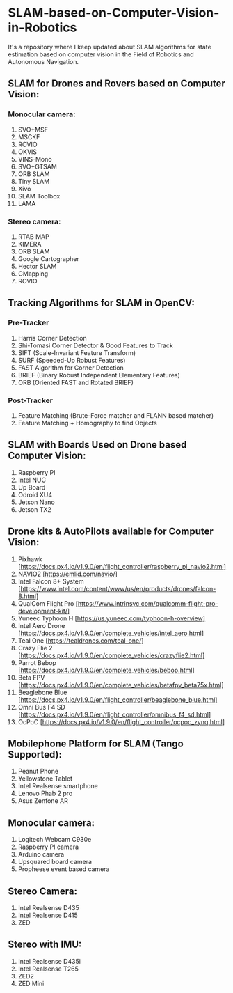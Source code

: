 # SLAM-based-on-Computer-Vision-in-Robotics
It's a repository where I keep updated about SLAM algorithms for state estimation based on computer vision in the Field of Robotics and Autonomous Navigation.
## SLAM for Drones and Rovers based on Computer Vision:
### Monocular camera:
1. SVO+MSF
2. MSCKF
3. ROVIO
4. OKVIS
5. VINS-Mono
6. SVO+GTSAM
7. ORB SLAM
8. Tiny SLAM
9. Xivo 
10. SLAM Toolbox
11. LAMA

### Stereo camera:
1. RTAB MAP
2. KIMERA
3. ORB SLAM
4. Google Cartographer
5. Hector SLAM
6. GMapping 
7. ROVIO

## Tracking Algorithms for SLAM in OpenCV:
### Pre-Tracker
1. Harris Corner Detection
2. Shi-Tomasi Corner Detector & Good Features to Track
3. SIFT (Scale-Invariant Feature Transform)
4. SURF (Speeded-Up Robust Features)
5. FAST Algorithm for Corner Detection
6. BRIEF (Binary Robust Independent Elementary Features)
7. ORB (Oriented FAST and Rotated BRIEF)

### Post-Tracker
1. Feature Matching (Brute-Force matcher and FLANN based matcher)
2. Feature Matching + Homography to find Objects

## SLAM with Boards Used on Drone based Computer Vision:
1. Raspberry PI
2. Intel NUC
2. Up Board
3. Odroid XU4
4. Jetson Nano
5. Jetson TX2

## Drone kits & AutoPilots available for Computer Vision:
1. Pixhawk [https://docs.px4.io/v1.9.0/en/flight_controller/raspberry_pi_navio2.html]
2. NAVIO2 [https://emlid.com/navio/]
3. Intel Falcon 8+ System [https://www.intel.com/content/www/us/en/products/drones/falcon-8.html]
4. QualCom Flight Pro [https://www.intrinsyc.com/qualcomm-flight-pro-development-kit/]
4. Yuneec Typhoon H [https://us.yuneec.com/typhoon-h-overview]
5. Intel Aero Drone [https://docs.px4.io/v1.9.0/en/complete_vehicles/intel_aero.html]
6. Teal One [https://tealdrones.com/teal-one/]
7. Crazy Flie 2 [https://docs.px4.io/v1.9.0/en/complete_vehicles/crazyflie2.html]
8. Parrot Bebop [https://docs.px4.io/v1.9.0/en/complete_vehicles/bebop.html]
9. Beta FPV [https://docs.px4.io/v1.9.0/en/complete_vehicles/betafpv_beta75x.html]
10. Beaglebone Blue [https://docs.px4.io/v1.9.0/en/flight_controller/beaglebone_blue.html]
11. Omni Bus F4 SD [https://docs.px4.io/v1.9.0/en/flight_controller/omnibus_f4_sd.html]
12. OcPoC [https://docs.px4.io/v1.9.0/en/flight_controller/ocpoc_zynq.html]

## Mobilephone Platform for SLAM (Tango Supported):
1. Peanut Phone
2. Yellowstone Tablet
3. Intel Realsense smartphone
4. Lenovo Phab 2 pro
5. Asus Zenfone AR

## Monocular camera:
1. Logitech Webcam C930e
2. Raspberry PI camera
3. Arduino camera
4. Upsquared board camera
4. Propheese event based camera

## Stereo Camera:
1. Intel Realsense D435
2. Intel Realsense D415
3. ZED 

## Stereo with IMU:
1. Intel Realsense D435i
2. Intel Realsense T265
3. ZED2
4. ZED Mini



